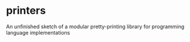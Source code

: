 # printers
An unfinished sketch of a modular pretty-printing library for programming language implementations
